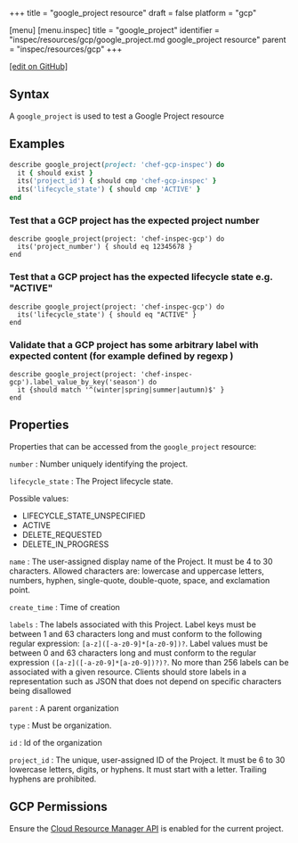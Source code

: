 +++
title = "google_project resource"
draft = false
platform = "gcp"

[menu]
  [menu.inspec]
    title = "google_project"
    identifier = "inspec/resources/gcp/google_project.md google_project resource"
    parent = "inspec/resources/gcp"
+++

[\[edit on GitHub\]](https://github.com/inspec/inspec-gcp/blob/master/docs/resources/google_project.md)

## Syntax

A `google_project` is used to test a Google Project resource

## Examples

```ruby
describe google_project(project: 'chef-gcp-inspec') do
  it { should exist }
  its('project_id') { should cmp 'chef-gcp-inspec' }
  its('lifecycle_state') { should cmp 'ACTIVE' }
end
```

### Test that a GCP project has the expected project number

    describe google_project(project: 'chef-inspec-gcp') do
      its('project_number') { should eq 12345678 }
    end

### Test that a GCP project has the expected lifecycle state e.g. "ACTIVE"

    describe google_project(project: 'chef-inspec-gcp') do
      its('lifecycle_state') { should eq "ACTIVE" }
    end

### Validate that a GCP project has some arbitrary label with expected content (for example defined by regexp )

    describe google_project(project: 'chef-inspec-gcp').label_value_by_key('season') do
      it {should match '^(winter|spring|summer|autumn)$' }
    end

## Properties

Properties that can be accessed from the `google_project` resource:

`number`
: Number uniquely identifying the project.

`lifecycle_state`
: The Project lifecycle state.

  Possible values:

  - LIFECYCLE_STATE_UNSPECIFIED
  - ACTIVE
  - DELETE_REQUESTED
  - DELETE_IN_PROGRESS

`name`
: The user-assigned display name of the Project. It must be 4 to 30 characters. Allowed characters are: lowercase and uppercase letters, numbers, hyphen, single-quote, double-quote, space, and exclamation point.

`create_time`
: Time of creation

`labels`
: The labels associated with this Project. Label keys must be between 1 and 63 characters long and must conform to the following regular expression: `[a-z]([-a-z0-9]*[a-z0-9])?`. Label values must be between 0 and 63 characters long and must conform to the regular expression `([a-z]([-a-z0-9]*[a-z0-9])?)?`. No more than 256 labels can be associated with a given resource. Clients should store labels in a representation such as JSON that does not depend on specific characters being disallowed

`parent`
: A parent organization

  `type`
  : Must be organization.

  `id`
  : Id of the organization

`project_id`
: The unique, user-assigned ID of the Project. It must be 6 to 30 lowercase letters, digits, or hyphens. It must start with a letter. Trailing hyphens are prohibited.

## GCP Permissions

Ensure the [Cloud Resource Manager API](https://console.cloud.google.com/apis/library/cloudresourcemanager.googleapis.com/) is enabled for the current project.
